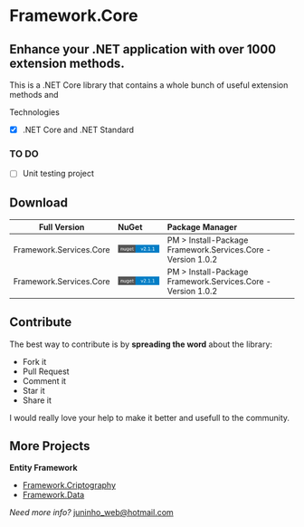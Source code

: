 # Framework.Core
## Enhance your .NET application with over 1000 extension methods.

This is a .NET Core library that contains a whole bunch of useful extension methods and 

Technologies
- [x] .NET Core and .NET Standard

### TO DO
- [ ] Unit testing project

## Download

Full Version | NuGet		 | Package Manager
------------ | :-------------|:----------------
Framework.Services.Core          | <a href="https://www.nuget.org/packages/Framework.Services.Core/"><img src="https://github.com/juninhodigital/Framework.Core/blob/master/nuget.svg"/></a> | PM > Install-Package Framework.Services.Core -Version 1.0.2
Framework.Services.Core          | <a href="https://www.nuget.org/packages/Framework.Services.Core/"><img src="https://github.com/juninhodigital/Framework.Core/blob/master/nuget.svg"/></a> | PM > Install-Package Framework.Services.Core -Version 1.0.2

## Contribute
The best way to contribute is by **spreading the word** about the library:

 - Fork it
 - Pull Request
 - Comment it
 - Star it
 - Share it
 
I would really love your help to make it better and usefull to the community.

## More Projects

**Entity Framework**
- [Framework.Criptography](https://github.com/juninhodigital/Framework.Cryptography/)
- [Framework.Data](https://github.com/juninhodigital/Framework.Data)

*Need more info?* juninho_web@hotmail.com

